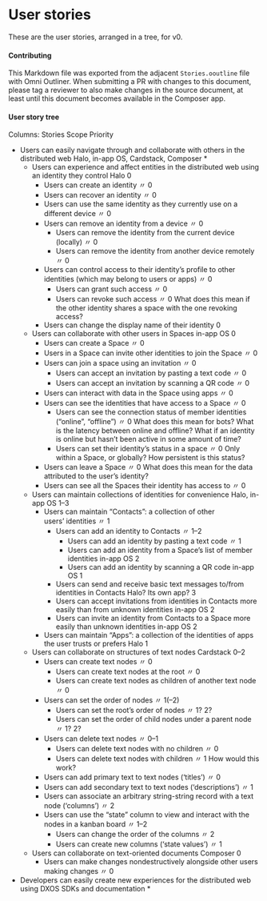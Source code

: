 # User stories

These are the user stories, arranged in a tree, for v0.

#### Contributing

This Markdown file was exported from the adjacent `Stories.ooutline` file with Omni Outliner. When submitting a PR with changes to this document, please tag a reviewer to also make changes in the source document, at least until this document becomes available in the Composer app.

#### User story tree

Columns: Stories	Scope	Priority
- Users can easily navigate through and collaborate with others in the distributed web	Halo, in-app OS, Cardstack, Composer	*
	- Users can experience and affect entities in the distributed web using an identity they control	Halo	0
		- Users can create an identity	〃	0
		- Users can recover an identity	〃	0
		- Users can use the same identity as they currently use on a different device	〃	0
		- Users can remove an identity from a device	〃	0
			- Users can remove the identity from the current device (locally)	〃	0
			- Users can remove the identity from another device remotely	〃	0
		- Users can control access to their identity’s profile to other identities (which may belong to users or apps)	〃	0
			- Users can grant such access 	〃	0
			- Users can revoke such access	〃	0
				What does this mean if the other identity shares a space with the one revoking access?
		- Users can change the display name of their identity		0
	- Users can collaborate with other users in Spaces	in-app OS	0
		- Users can create a Space	〃	0
		- Users in a Space can invite other identities to join the Space	〃	0
		- Users can join a space using an invitation	〃	0
			- Users can accept an invitation by pasting a text code	〃	0
			- Users can accept an invitation by scanning a QR code	〃	0
		- Users can interact with data in the Space using apps	〃	0
		- Users can see the identities that have access to a Space	〃	0
			- Users can see the connection status of member identities (“online”, “offline”)	〃	0
				What does this mean for bots?
What is the latency between online and offline?
What if an identity is online but hasn’t been active in some amount of time?
			- Users can set their identity’s status in a space	〃	0
				Only within a Space, or globally?
How persistent is this status?
		- Users can leave a Space	〃	0
			What does this mean for the data attributed to the user’s identity?
		- Users can see all the Spaces their identity has access to	〃	0
	- Users can maintain collections of identities for convenience	Halo, in-app OS	1–3
		- Users can maintain “Contacts”: a collection of other users’ identities	〃	1
			- Users can add an identity to Contacts	〃	1–2
				- Users can add an identity by pasting a text code	〃	1
				- Users can add an identity from a Space’s list of member identities	in-app OS	2
				- Users can add an identity by scanning a QR code	in-app OS	1
			- Users can send and receive basic text messages to/from identities in Contacts	Halo? Its own app?	3
			- Users can accept invitations from identities in Contacts more easily than from unknown identities	in-app OS	2
			- Users can invite an identity from Contacts to a Space more easily than unknown identities	in-app OS	2
		- Users can maintain “Apps”: a collection of the identities of apps the user trusts or prefers	Halo	1
	- Users can collaborate on structures of text nodes	Cardstack	0–2
		- Users can create text nodes	〃	0
			- Users can create text nodes at the root	〃	0
			- Users can create text nodes as children of another text node	〃	0
		- Users can set the order of nodes	〃	1(–2)
			- Users can set the root’s order of nodes	〃	1? 2?
			- Users can set the order of child nodes under a parent node	〃	1? 2?
		- Users can delete text nodes	〃	0–1
			- Users can delete text nodes with no children	〃	0
			- Users can delete text nodes with children	〃	1
				How would this work?
		- Users can add primary text to text nodes (‘titles’)	〃	0
		- Users can add secondary text to text nodes (‘descriptions’)	〃	1
		- Users can associate an arbitrary string-string record with a text node (‘columns’)	〃	2
		- Users can use the “state” column to view and interact with the nodes in a kanban board 	〃	1–2
			- Users can change the order of the columns	〃	2
			- Users can create new columns (‘state values’)	〃	1
	- Users can collaborate on text-oriented documents	Composer	0
		- Users can make changes nondestructively alongside other users making changes	〃	0
- Developers can easily create new experiences for the distributed web using DXOS SDKs and documentation		*

